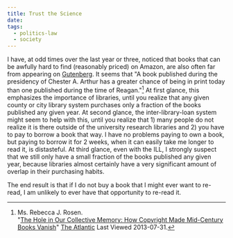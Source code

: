 ```yaml
---
title: Trust the Science
date: 
tags:
  - politics-law
  - society
---
```


I have, at odd times over the last year or three, noticed that books that can be awfully hard to find (reasonably priced) on Amazon, are also often far from appearing on [Gutenberg](http://www.gutenberg.org/).  It seems that "A book published during the presidency of Chester A. Arthur has a greater chance of being in print today than one published during the time of Reagan."[^20130731-1]  At first glance, this emphasizes the importance of libraries, until you realize that any given county or city library system purchases only a fraction of the books published any given year.  At second glance, the inter-library-loan system might seem to help with this, until you realize that 1) many people do not realize it is there outside of the university research libraries and 2) you have to pay to borrow a book that way.  I have no problems paying to own a book, but paying to borrow it for 2 weeks, when it can easily take me longer to read it, is distasteful.  At third glance, even with the ILL, I strongly suspect that we still only have a small fraction of the books published any given year, because libraries almost certainly have a very significant amount of overlap in their purchasing habits.  

The end result is that if I do not buy a book that I might ever want to re-read, I am unlikely to ever have that opportunity to re-read it.

[^20130731-1]: Ms. Rebecca J. Rosen.  
    "[The Hole in Our Collective Memory: How Copyright Made Mid-Century Books Vanish](http://www.theatlantic.com/technology/archive/2013/07/the-hole-in-our-collective-memory-how-copyright-made-mid-century-books-vanish/278209/)" 
    [The Atlantic](http://www.theatlantic.com) Last Viewed 2013-07-31.  
